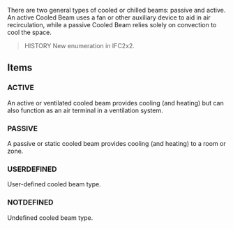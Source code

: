 There are two general types of cooled or chilled beams: passive and active. An active Cooled Beam uses a fan or other auxiliary device to aid in air recirculation, while a passive Cooled Beam relies solely on convection to cool the space.

<!-- end of short definition -->


> HISTORY New enumeration in IFC2x2.

## Items

### ACTIVE
An active or ventilated cooled beam provides cooling (and heating) but can also function as an air terminal in a ventilation system.

### PASSIVE
A passive or static cooled beam provides cooling (and heating) to a room or zone.

### USERDEFINED
User-defined cooled beam type.

### NOTDEFINED
Undefined cooled beam type.
